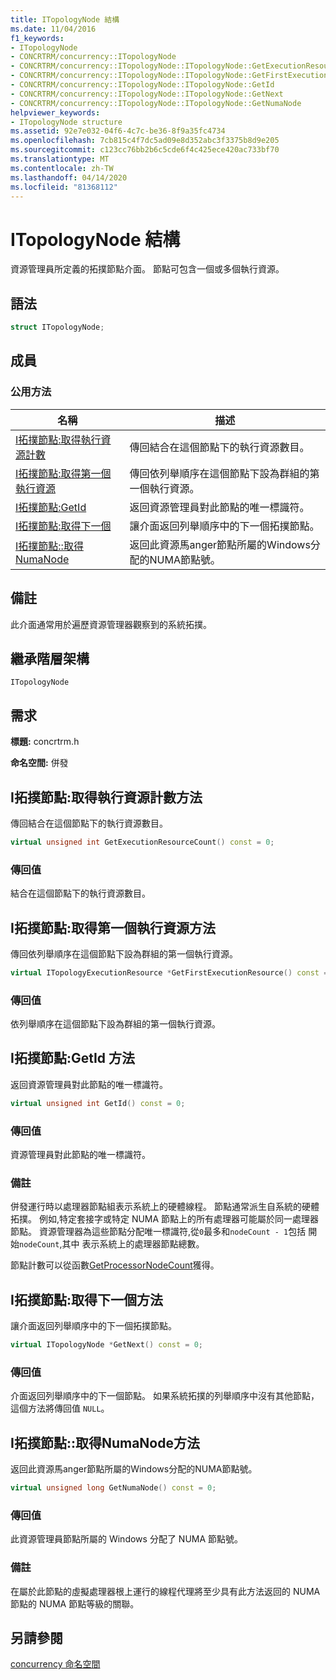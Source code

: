 ```yaml
---
title: ITopologyNode 結構
ms.date: 11/04/2016
f1_keywords:
- ITopologyNode
- CONCRTRM/concurrency::ITopologyNode
- CONCRTRM/concurrency::ITopologyNode::ITopologyNode::GetExecutionResourceCount
- CONCRTRM/concurrency::ITopologyNode::ITopologyNode::GetFirstExecutionResource
- CONCRTRM/concurrency::ITopologyNode::ITopologyNode::GetId
- CONCRTRM/concurrency::ITopologyNode::ITopologyNode::GetNext
- CONCRTRM/concurrency::ITopologyNode::ITopologyNode::GetNumaNode
helpviewer_keywords:
- ITopologyNode structure
ms.assetid: 92e7e032-04f6-4c7c-be36-8f9a35fc4734
ms.openlocfilehash: 7cb815c4f7dc5ad09e8d352abc3f3375b8d9e205
ms.sourcegitcommit: c123cc76bb2b6c5cde6f4c425ece420ac733bf70
ms.translationtype: MT
ms.contentlocale: zh-TW
ms.lasthandoff: 04/14/2020
ms.locfileid: "81368112"
---
```

# <a name="itopologynode-structure"></a>ITopologyNode 結構

資源管理員所定義的拓撲節點介面。 節點可包含一個或多個執行資源。

## <a name="syntax"></a>語法

```cpp
struct ITopologyNode;
```

## <a name="members"></a>成員

### <a name="public-methods"></a>公用方法

|名稱|描述|
|----------|-----------------|
|[I拓撲節點:取得執行資源計數](#getexecutionresourcecount)|傳回結合在這個節點下的執行資源數目。|
|[I拓撲節點:取得第一個執行資源](#getfirstexecutionresource)|傳回依列舉順序在這個節點下設為群組的第一個執行資源。|
|[I拓撲節點:GetId](#getid)|返回資源管理員對此節點的唯一標識符。|
|[I拓撲節點:取得下一個](#getnext)|讓介面返回列舉順序中的下一個拓撲節點。|
|[I拓撲節點::取得NumaNode](#getnumanode)|返回此資源馬anger節點所屬的Windows分配的NUMA節點號。|

## <a name="remarks"></a>備註

此介面通常用於遍歷資源管理器觀察到的系統拓撲。

## <a name="inheritance-hierarchy"></a>繼承階層架構

`ITopologyNode`

## <a name="requirements"></a>需求

**標題:** concrtrm.h

**命名空間:** 併發

## <a name="itopologynodegetexecutionresourcecount-method"></a><a name="getexecutionresourcecount"></a>I拓撲節點:取得執行資源計數方法

傳回結合在這個節點下的執行資源數目。

```cpp
virtual unsigned int GetExecutionResourceCount() const = 0;
```

### <a name="return-value"></a>傳回值

結合在這個節點下的執行資源數目。

## <a name="itopologynodegetfirstexecutionresource-method"></a><a name="getfirstexecutionresource"></a>I拓撲節點:取得第一個執行資源方法

傳回依列舉順序在這個節點下設為群組的第一個執行資源。

```cpp
virtual ITopologyExecutionResource *GetFirstExecutionResource() const = 0;
```

### <a name="return-value"></a>傳回值

依列舉順序在這個節點下設為群組的第一個執行資源。

## <a name="itopologynodegetid-method"></a><a name="getid"></a>I拓撲節點:GetId 方法

返回資源管理員對此節點的唯一標識符。

```cpp
virtual unsigned int GetId() const = 0;
```

### <a name="return-value"></a>傳回值

資源管理員對此節點的唯一標識符。

### <a name="remarks"></a>備註

併發運行時以處理器節點組表示系統上的硬體線程。 節點通常派生自系統的硬體拓撲。 例如,特定套接字或特定 NUMA 節點上的所有處理器可能屬於同一處理器節點。 資源管理器為這些節點分配唯一標識符,從`0`最多和`nodeCount - 1`包括 開始`nodeCount`,其中 表示系統上的處理器節點總數。

節點計數可以從函數[GetProcessorNodeCount](concurrency-namespace-functions.md)獲得。

## <a name="itopologynodegetnext-method"></a><a name="getnext"></a>I拓撲節點:取得下一個方法

讓介面返回列舉順序中的下一個拓撲節點。

```cpp
virtual ITopologyNode *GetNext() const = 0;
```

### <a name="return-value"></a>傳回值

介面返回列舉順序中的下一個節點。 如果系統拓撲的列舉順序中沒有其他節點，這個方法將傳回值 `NULL`。

## <a name="itopologynodegetnumanode-method"></a><a name="getnumanode"></a>I拓撲節點::取得NumaNode方法

返回此資源馬anger節點所屬的Windows分配的NUMA節點號。

```cpp
virtual unsigned long GetNumaNode() const = 0;
```

### <a name="return-value"></a>傳回值

此資源管理員節點所屬的 Windows 分配了 NUMA 節點號。

### <a name="remarks"></a>備註

在屬於此節點的虛擬處理器根上運行的線程代理將至少具有此方法返回的 NUMA 節點的 NUMA 節點等級的關聯。

## <a name="see-also"></a>另請參閱

[concurrency 命名空間](concurrency-namespace.md)
